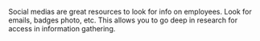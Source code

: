 Social medias are great resources to look for info on employees. Look for emails, badges photo, etc. 
This allows you to go deep in research for access in information gathering.